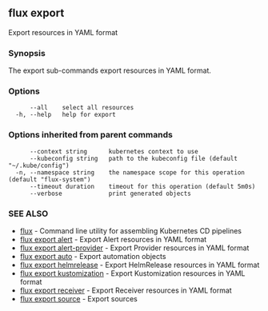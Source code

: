 ## flux export

Export resources in YAML format

### Synopsis

The export sub-commands export resources in YAML format.

### Options

```
      --all    select all resources
  -h, --help   help for export
```

### Options inherited from parent commands

```
      --context string      kubernetes context to use
      --kubeconfig string   path to the kubeconfig file (default "~/.kube/config")
  -n, --namespace string    the namespace scope for this operation (default "flux-system")
      --timeout duration    timeout for this operation (default 5m0s)
      --verbose             print generated objects
```

### SEE ALSO

* [flux](flux.md)	 - Command line utility for assembling Kubernetes CD pipelines
* [flux export alert](flux_export_alert.md)	 - Export Alert resources in YAML format
* [flux export alert-provider](flux_export_alert-provider.md)	 - Export Provider resources in YAML format
* [flux export auto](flux_export_auto.md)	 - Export automation objects
* [flux export helmrelease](flux_export_helmrelease.md)	 - Export HelmRelease resources in YAML format
* [flux export kustomization](flux_export_kustomization.md)	 - Export Kustomization resources in YAML format
* [flux export receiver](flux_export_receiver.md)	 - Export Receiver resources in YAML format
* [flux export source](flux_export_source.md)	 - Export sources

